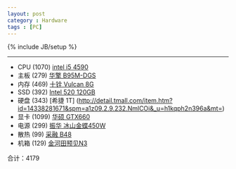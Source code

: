 ```yaml
---
layout: post
category : Hardware
tags : [PC]
---
```

{% include JB/setup %}

***
* CPU (1070)      [intel i5 4590](http://item.taobao.com/item.htm?spm=a1z0k.7385961.1997985097.d4918993.F5oQfM&id=39256160704&_u=63raoriba80)
* 主板 (279)       [华擎 B95M-DGS](http://item.taobao.com/item.htm?spm=a1z0k.7385961.1997985097.d4918993.F5oQfM&id=40796708874&_u=63raoria09e)
* 内存 (469)       [十铨 Vulcan 8G](http://item.taobao.com/item.htm?spm=a1z09.2.9.42.kiyEnd&id=40104781196&_u=h3raoriac1c)
* SSD (392)       [Intel 520 120GB](http://item.taobao.com/item.htm?spm=a1z0k.7385961.1997985097.d4918997.F5oQfM&id=40409640536&_u=63raori7a3c)
* 硬盘  (343)               [希捷 1T] (http://detail.tmall.com/item.htm?id=14338281671&spm=a1z09.2.9.232.NmlCOi&_u=h1kqph2n396a&mt=)
* 显卡 (1099)      [华硕 GTX660](http://item.taobao.com/item.htm?spm=a1z0k.7385961.1997985097.d4918997.F5oQfM&id=40091656601&_u=63raori263f)
* 电源 (299)       [振华 冰山金蝶450W](http://detail.tmall.com/item.htm?id=14641739717&spm=a1z0k.7385961.1997985097.d4918993.F5oQfM&_u=63raori0f3f&mt=)
* 散热 (99)        [采融 B48](http://item.taobao.com/item.htm?spm=a1z0k.7385961.1997985097.d4918997.F5oQfM&id=36069894988&_u=63raorif31c)
* 机箱 (129)       [金河田预见N3](http://detail.tmall.com/item.htm?id=40783249481&spm=a1z0k.7385961.1997985097.d4918993.F5oQfM&_u=63raori429f&mt=)


合计：4179
